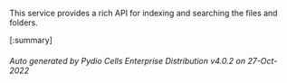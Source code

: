 






This service provides a rich API for indexing and searching the files and folders.

[:summary]

###### Auto generated by Pydio Cells Enterprise Distribution v4.0.2 on 27-Oct-2022
